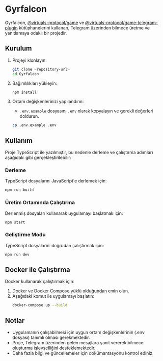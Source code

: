 # Gyrfalcon

Gyrfalcon, [@virtuals-protocol/game](https://npmjs.com/package/@virtuals-protocol/game) ve [@virtuals-protocol/game-telegram-plugin](https://npmjs.com/package/@virtuals-protocol/game-telegram-plugin) kütüphanelerini kullanan, Telegram üzerinden bilmece üretme ve yanıtlamaya odaklı bir projedir.

## Kurulum

1. Projeyi klonlayın:

   ```bash
   git clone <repository-url>
   cd Gyrfalcon
   ```

2. Bağımlılıkları yükleyin:

   ```bash
   npm install
   ```

3. Ortam değişkenlerinizi yapılandırın:
   - `.env.example` dosyasını `.env` olarak kopyalayın ve gerekli değerleri doldurun.
   ```bash
   cp .env.example .env
   ```

## Kullanım

Proje TypeScript ile yazılmıştır, bu nedenle derleme ve çalıştırma adımları aşağıdaki gibi gerçekleştirilebilir:

### Derleme

TypeScript dosyalarını JavaScript'e derlemek için:

```bash
npm run build
```

### Üretim Ortamında Çalıştırma

Derlenmiş dosyaları kullanarak uygulamayı başlatmak için:

```bash
npm start
```

### Geliştirme Modu

TypeScript dosyalarını doğrudan çalıştırmak için:

```bash
npm run dev
```

## Docker ile Çalıştırma

Docker kullanarak çalıştırmak için:

1. Docker ve Docker Compose yüklü olduğundan emin olun.
2. Aşağıdaki komut ile uygulamayı başlatın:
   ```bash
   docker-compose up --build
   ```

## Notlar

- Uygulamanın çalışabilmesi için uygun ortam değişkenlerinin (.env dosyası) tanımlı olması gerekmektedir.
- Proje, Telegram üzerinden gelen mesajlara yanıt vererek bilmece oluşturma işlevselliğini desteklemektedir.
- Daha fazla bilgi ve güncellemeler için dokümantasyonu kontrol ediniz.
